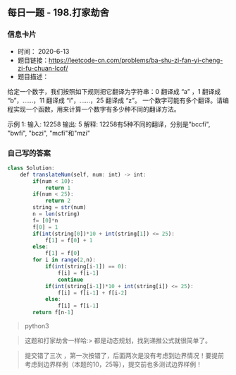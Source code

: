 ## 每日一题 - 198.打家劫舍
### 信息卡片 

- 时间： 2020-6-13
- 题目链接：https://leetcode-cn.com/problems/ba-shu-zi-fan-yi-cheng-zi-fu-chuan-lcof/
- 题目描述：

给定一个数字，我们按照如下规则把它翻译为字符串：0 翻译成 “a” ，1 翻译成 “b”，……，11 翻译成 “l”，……，25 翻译成 “z”。
一个数字可能有多个翻译。请编程实现一个函数，用来计算一个数字有多少种不同的翻译方法。

示例 1:
输入: 12258
输出: 5
解释: 12258有5种不同的翻译，分别是"bccfi", "bwfi", "bczi", "mcfi"和"mzi"
     
### 自己写的答案

```js
class Solution:
    def translateNum(self, num: int) -> int:
        if(num < 10):
            return 1
        if(num < 25):
            return 2
        string = str(num)
        n = len(string)
        f= [0]*n
        f[0] = 1
        if(int(string[0])*10 + int(string[1]) <= 25):
            f[1] = f[0] + 1
        else:
            f[1] = f[0]
        for i in range(2,n):
            if(int(string[i-1]) == 0):
                f[i] = f[i-1]
                continue
            if(int(string[i-1])*10 + int(string[i]) <= 25):
                f[i] = f[i-1] + f[i-2]
            else:
                f[i] = f[i-1]
        return f[n-1]

```
> python3

>这题和打家劫舍一样哈:> 都是动态规划，找到递推公式就很简单了。

>提交错了三次 ，第一次按错了，后面两次是没有考虑到边界情况！要提前考虑到边界样例（本题的10，25等），提交前也多测试边界样例！
